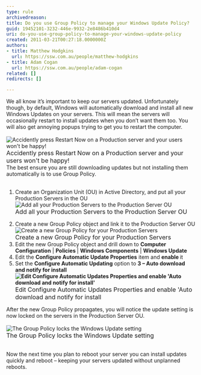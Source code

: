 ```yaml
---
type: rule
archivedreason: 
title: Do you use Group Policy to manage your Windows Update Policy?
guid: 19452101-3232-446e-9932-2e8486b410d4
uri: do-you-use-group-policy-to-manage-your-windows-update-policy
created: 2011-03-21T00:27:18.0000000Z
authors:
- title: Matthew Hodgkins
  url: https://ssw.com.au/people/matthew-hodgkins
- title: Adam Cogan
  url: https://ssw.com.au/people/adam-cogan
related: []
redirects: []

---
```



We all know it’s important to keep our servers updated. Unfortunately though, by default, Windows will automatically download and install all new Windows Updates on your servers. This will mean the servers will occasionally restart to install updates when you don’t want them too. You will also get annoying popups trying to get you to restart the computer. 
<br><excerpt class='endintro'></excerpt><br>
<img alt=" Accidently press Restart Now on a Production server and your users won't be happy!" src="/ITAndNetworking/RulesToBetterWindowsServers/PublishingImages/updates-restart.jpg" /> <br><font class="ms-rteCustom-FigureBad" size="+0">Accidently press Restart Now on a Production server and your users won't be happy!</font><br>The best ensure you are still downloading updates but not installing them automatically is to use Group Policy.&#160;<br><br><ol><li>Create an Organization Unit (OU) in Active Directory, and put all your Production Servers in the OU<br><img alt="Add all your Production Servers to the Production Server OU" src="/ITAndNetworking/RulesToBetterWindowsServers/PublishingImages/updates-adou.jpg" /><br><font class="ms-rteCustom-FigureNormal" size="+0">Add all your Production Servers to the Production Server OU</font> </li>
<li>Create a new Group Policy object and link it to the Production Server OU<br><img alt="Create a new Group Policy for your Production Servers" src="/ITAndNetworking/RulesToBetterWindowsServers/PublishingImages/updates-gpo.jpg" /><br><font class="ms-rteCustom-FigureNormal" size="+0">Create a new Group Policy for your Production Servers</font> </li>
<li>Edit the new Group Policy object and drill down to <strong>Computer Configuration</strong> | <strong>Policies </strong>| <strong>Windows Components</strong> | <strong>Windows Update</strong> </li>
<li>Edit the <strong>Configure Automatic Update Properties</strong> item and <strong>enable </strong>it </li>
<li>Set the <strong>Configure Automatic Updating</strong> option to <strong>3 – Auto download and notify for install<br><img alt="Edit Configure Automatic Updates Properties and enable 'Auto download and notify for install'" src="/ITAndNetworking/RulesToBetterWindowsServers/PublishingImages/updates-editgp.jpg" /><br></strong><font class="ms-rteCustom-FigureNormal" size="+0">Edit Configure Automatic Updates Properties and enable 'Auto download and notify for install</font> </li></ol>
After the new Group Policy propagates, you will notice the update setting is now locked on the servers in the Production Server OU.&#160;<br><br><img alt="The Group Policy locks the Windows Update setting" src="/ITAndNetworking/RulesToBetterWindowsServers/PublishingImages/updates-updatesforced.jpg" /><br><font class="ms-rteCustom-FigureGood" size="+0">The Group Policy locks the Windows Update setting<br></font><p><br>Now the next time you plan to reboot your server you can install updates quickly and reboot – keeping your servers updated without unplanned reboots. </p>
<p><span style="font-family&#58;'calibri','sans-serif';color&#58;#1f497d;font-size&#58;11pt;">&#160;<span style="font-family&#58;'calibri','sans-serif';color&#58;#1f497d;font-size&#58;11pt;">&#160;</span></span></p>
<p><span style="font-family&#58;'calibri','sans-serif';color&#58;#1f497d;font-size&#58;11pt;"><span style="font-family&#58;'calibri','sans-serif';color&#58;#1f497d;font-size&#58;11pt;"><br></span></span></p>


